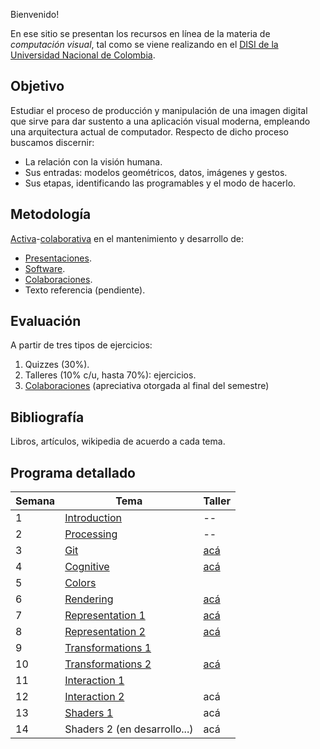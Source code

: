 Bienvenido!

En ese sitio se presentan los recursos en línea de la materia de _computación visual_, tal como se viene realizando
en el [DISI de la Universidad Nacional de Colombia](http://www.ingenieria.unal.edu.co/dependencias/departamentos/departamento-de-ingenieria-de-sistemas-e-industrial).

## Objetivo

Estudiar el proceso de producción y manipulación de una imagen digital que sirve para dar sustento a una aplicación visual moderna, empleando una arquitectura actual de computador. Respecto de dicho proceso buscamos discernir:

* La relación con la visión humana.
* Sus entradas: modelos geométricos, datos, imágenes y gestos.
* Sus etapas, identificando las programables y el modo de hacerlo.

## Metodología

[Activa](https://en.wikipedia.org/wiki/Active_learning)-[colaborativa](https://github.com/VisualComputing/Introduction) en el mantenimiento y desarrollo de:

* [Presentaciones](https://github.com/orgs/VisualComputing/teams/presentations/repositories).
* [Software](https://github.com/orgs/VisualComputing/teams/js/repositories).
* [Colaboraciones](collaborations.md).
* Texto referencia (pendiente).

## Evaluación

A partir de tres tipos de ejercicios:

1. Quizzes (30%).
2. Talleres (10% c/u, hasta 70%): ejercicios.
3. [Colaboraciones](collaborations.md) (apreciativa otorgada al final del semestre)

<!---  
Observaciones:

* Los quizzes se evaluan cuantitativamente.
* Los talleres, cualitativamente como _completados_.
* Un taller se completa mediante sustentación oral _in situ_.
--->

## Bibliografía

Libros, artículos, wikipedia de acuerdo a cada tema.

## Programa detallado

| Semana | Tema                                                                    | Taller                                                       |
|--------|-------------------------------------------------------------------------|--------------------------------------------------------------|
| 1      | [Introduction](https://github.com/VisualComputing/Introduction)         | --                                                           |
| 2      | [Processing](https://processing.org/)                                   | --                                                           |
| 3      | [Git](https://github.com/VisualComputing/git)                           | [acá](https://github.com/VisualComputing/git_ws)             |
| 4      | [Cognitive](https://github.com/VisualComputing/Cognitive)               | [acá](https://github.com/VisualComputing/Cognitive_ws)       |
| 5      | [Colors](https://github.com/VisualComputing/colors)                     |                                                              |
| 6      | [Rendering](https://github.com/VisualComputing/Rendering)               | [acá](https://github.com/VisualComputing/rendering_ws)       |
| 7      | [Representation 1](https://github.com/VisualComputing/Representation)   | [acá](https://github.com/VisualComputing/meshes_ws)          |
| 8      | [Representation 2](https://github.com/VisualComputing/Curves)           | [acá](https://github.com/VisualComputing/Curves_ws)          |
| 9      | [Transformations 1](https://github.com/VisualComputing/Transformations) |                                                              |
| 10     | [Transformations 2](https://github.com/VisualComputing/Transformations) | [acá](https://github.com/VisualComputing/Transformations_ws) |
| 11     | [Interaction 1](https://github.com/VisualComputing/Interaction)         |                                                              |
| 12     | [Interaction 2](https://github.com/VisualComputing/Interaction)         | acá                                                          |
| 13     | [Shaders 1](https://github.com/VisualComputing/Shaders)                 | acá                                                          |
| 14     | Shaders 2 (en desarrollo...)                                            | acá                                                          |
